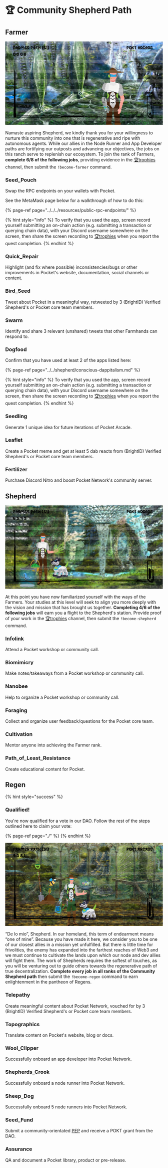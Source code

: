 # 🏆 Community Shepherd Path

## Farmer

![](../../../.gitbook/assets/community_banner1.png)

Namaste aspiring Shepherd, we kindly thank you for your willingness to nurture this community into one that is regenerative and ripe with autonomous agents. While our allies in the Node Runner and App Developer paths are fortifying our outposts and advancing our objectives, the jobs on this ranch serve to replenish our ecosystem. To join the rank of Farmers, **complete 6/8 of the following jobs**,  providing evidence in the [🏆trophies](https://discord.com/channels/553741558869131266/763504639299289138) channel, then submit the `!become-farmer` command.

### Seed\_Pouch

Swap the RPC endpoints on your wallets with Pocket. 

See the MetaMask page below for a walkthrough of how to do this:

{% page-ref page="../../../resources/public-rpc-endpoints/" %}

{% hint style="info" %}
To verify that you used the app, screen record yourself submitting an on-chain action \(e.g. submitting a transaction or querying chain data\), with your Discord username somewhere on the screen, then share the screen recording to [🏆trophies](https://discord.com/channels/553741558869131266/763504639299289138) when you report the quest completion.
{% endhint %}

### Quick\_Repair

Highlight \(and fix where possible\) inconsistencies/bugs or other improvements in Pocket's website, documentation, social channels or content.

### Bird\_Seed

Tweet about Pocket in a meaningful way, retweeted by 3 \(BrightID\) Verified Shepherd's or Pocket core team members.

### Swarm

Identify and share 3 relevant \(unshared\) tweets that other Farmhands can respond to.

### Dogfood

Confirm that you have used at least 2 of the apps listed here:

{% page-ref page="../../shepherd/conscious-dappitalism.md" %}

{% hint style="info" %}
To verify that you used the app, screen record yourself submitting an on-chain action \(e.g. submitting a transaction or querying chain data\), with your Discord username somewhere on the screen, then share the screen recording to [🏆trophies](https://discord.com/channels/553741558869131266/763504639299289138) when you report the quest completion.
{% endhint %}

### Seedling

Generate 1 unique idea for future iterations of Pocket Arcade.

### Leaflet

Create a Pocket meme and get at least 5 dab reacts from \(BrightID\) Verified Shepherd's or Pocket core team members.

### Fertilizer

Purchase Discord Nitro and boost Pocket Network's community server.

## Shepherd

![](../../../.gitbook/assets/community_banner2.png)

At this point you have now familiarized yourself with the ways of the Farmers. Your studies at this level will seek to align you more deeply with the vision and mission that has brought us together. **Completing 4/6 of the following jobs** will earn you a flight to the Shepherd's station. Provide proof of your work in the [🏆trophies](https://discord.com/channels/553741558869131266/763504639299289138) channel, then submit the `!become-shepherd` command.

### Infolink

Attend a Pocket workshop or community call.

### Biomimicry

Make notes/takeaways from a Pocket workshop or community call.

### Nanobee

Help to organize a Pocket workshop or community call.

### Foraging

Collect and organize user feedback/questions for the Pocket core team.

### Cultivation

Mentor anyone into achieving the Farmer rank.

### Path\_of\_Least\_Resistance

Create educational content for Pocket.

## Regen

{% hint style="success" %}
### Qualified!

You're now qualified for a vote in our DAO. Follow the rest of the steps outlined here to claim your vote:

{% page-ref page="./" %}
{% endhint %}

![](../../../.gitbook/assets/community_banner3.png)

“De lo mio”, Shepherd. In our homeland, this term of endearment means “one of mine”. Because you have made it here, we consider you to be one of our closest allies in a mission yet unfulfilled. But there is little time for frivolities, the enemy has expanded into the farthest reaches of Web3 and we must continue to cultivate the lands upon which our node and dev allies will fight them. The work of Shepherds requires the softest of touches, as you will be venturing out to guide others towards the regenerative path of true decentralization. **Complete every job in all ranks of the Community Shepherd path** then submit the `!become-regen` command to earn enlightenment in the pantheon of Regens.

### Telepathy

Create meaningful content about Pocket Network, vouched for by 3 \(BrightID\) Verified Shepherd's or Pocket core team members.

### Topographics

Translate content on Pocket's website, blog or docs.

### Wool\_Clipper

Successfully onboard an app developer into Pocket Network.

### Shepherds\_Crook

Successfully onboard a node runner into Pocket Network.

### Sheep\_Dog

Successfully onboard 5 node runners into Pocket Network.

### Seed\_Fund

Submit a community-orientated [PEP](../submit-a-proposal/pep-pocket-ecosystem-proposal.md) and receive a POKT grant from the DAO.

### Assurance

QA and document a Pocket library, product or pre-release.


